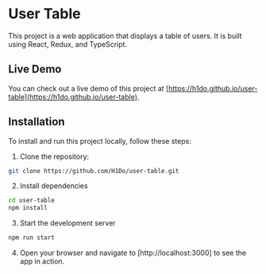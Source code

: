 # User Table

This project is a web application that displays a table of users. It is built using React, Redux, and TypeScript.

## Live Demo

You can check out a live demo of this project at [https://h1do.github.io/user-table](https://h1do.github.io/user-table).

## Installation

To install and run this project locally, follow these steps:

1. Clone the repository:

```bash
git clone https://github.com/H1Do/user-table.git
```

2. Install dependencies

```bash
cd user-table
npm install
```

3. Start the development server

```bash
npm run start
```

4. Open your browser and navigate to [http://localhost:3000] to see the app in action.
